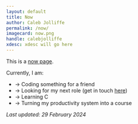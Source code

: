 ```yaml
---
layout: default
title: Now
author: Caleb Jolliffe
permalink: /now/
imagecard: now.png
handle: calebjolliffe
xdesc: xdesc will go here
---
```


This is a [now page](https://nownownow.com/about).

Currently, I am:
- → Coding something for a friend
- → Looking for my next role (get in touch [here](mailto:calebjolliffe@proton.me))
- → Learning C
- → Turning my productivity system into a course

*Last updated: 29 February 2024*
